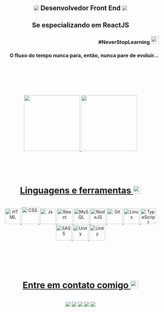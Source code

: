 
<h2 align="center" ><img src="https://img.icons8.com/material-outlined/24/40C057/source-code.png"> Desenvolvedor Front End <img src="https://img.icons8.com/material-outlined/24/40C057/source-code.png"> </h2>
<h2 align="center">Se especializando em ReactJS</h2>
<h3 align="right">#NeverStopLearning <img src="https://img.icons8.com/windows/32/40C057/launchpad.png" height="25" width="25"></h3>
<h3 align="right">O fluxo do tempo nunca para, então, nunca pare de evoluir...</h3><br><br><br><br><br><br>





<div align="center">
  <a href="https://github.com/rdg-404">
  <img height="180em" src="https://github-readme-stats.vercel.app/api?username=rdg-404&show_icons=true&theme=chartreuse-dark&include_all_commits=true&count_private=true&hide_border=true"/>
  <img height="180em" src="https://github-readme-stats.vercel.app/api/top-langs/?username=rdg-404&layout=compact&langs_count=16&theme=chartreuse-dark&hide_border=true"/>
</div><br><br><br><br>
 
<h1 align="center">Linguagens e ferramentas <img height="25" width="25" src="https://img.icons8.com/ios-filled/50/40C057/internet.png"></h1>
<div align="center"><br>
  <img  alt="HTML" height="50" width="50" src="https://img.icons8.com/material-outlined/96/40C057/html-5.png">
  <img  alt="CSS" height="55" width="55" src="https://img.icons8.com/ios/100/40C057/css3.png">
  <img  alt="Js" height="50" width="50" src="https://img.icons8.com/ios/100/40C057/javascript--v1.png">
  <img  alt="React" height="50" width="50" src="https://img.icons8.com/ios/100/40C057/react-native--v1.png">
  <img  alt="MySQL" height="50" width="50" src="https://img.icons8.com/ios-filled/100/40C057/mysql-logo.png">
  <img  alt="NodeJS" height="50" width="50" src="https://img.icons8.com/windows/64/40C057/node-js.png">
  <img  alt="Git" height="50" width="50" src="https://img.icons8.com/windows/96/40C057/git.png">
  <img  alt="Linux" height="50" width="50" src="https://img.icons8.com/ios-filled/100/40C057/linux.png">
  <img  alt="TypeScript"  height="50" width="50" src="https://img.icons8.com/ios/100/40C057/typescript.png">
  <img  alt="SASS" height="50" width="50" src="https://img.icons8.com/material-outlined/96/40C057/sass.png"/>
  <img alt="Unity" height="50" width="50" src="https://img.icons8.com/ios-filled/100/40C057/unity.png"/>
  <img alt="Unity" height="50" width="50" src="https://img.icons8.com/material-outlined/100/40C057/tailwind_css.png"/>
 
  
</div><br><br><br><br><br>
 
<h1 align="center">Entre em contato comigo 	<img height="25" width="25" src="https://img.icons8.com/sf-regular/48/40C057/messaging-.png"></h1>
<div align="center"><br>
  <a href ="mailto: rodriigopaiiva.rp19@gmail.com"><img src="https://img.shields.io/badge/Email-neongreen?style=for-the-badge&logo=gmail&logoColor=white" target="_blank"></a>
  <a href="https://www.linkedin.com/in/rodrigo-paiva-6017441ab" target="_blank"><img src="https://img.shields.io/badge/LindedIn-neongreen?style=for-the-badge&logo=linkedin&logoColor=white" target="_blank"></a> 
 <a href="https://api.whatsapp.com/send?phone=5511989832722" target="_blank"><img src="https://img.shields.io/badge/-WhatsApp-neongreen?style=for-the-badge&logo=whatsapp&logoColor=white" target="_blank"></a>
  <a href="https://www.instagram.com/rdg__404/" target="_blank"><img src="https://img.shields.io/badge/-Instagram-neongreen?style=for-the-badge&logo=instagram&logoColor=white" target="_blank"></a>
  <a href="https://discord.com/channels/strange#9230" target="_blank"><img src="https://img.shields.io/badge/-Discord-neongreen?style=for-the-badge&logo=discord&logoColor=white" target="_blank"></a>
 
 
  
</div>
